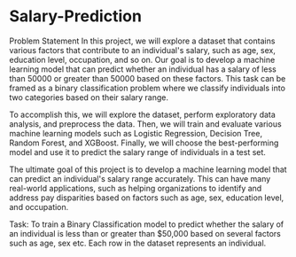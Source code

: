 # Salary-Prediction
Problem Statement
In this project, we will explore a dataset that contains various factors that contribute to an individual's salary, such as age, sex, education level, occupation, and so on. Our goal is to develop a machine learning model that can predict whether an individual has a salary of less than 50000 or greater than 50000 based on these factors. This task can be framed as a binary classification problem where we classify individuals into two categories based on their salary range.

To accomplish this, we will explore the dataset, perform exploratory data analysis, and preprocess the data. Then, we will train and evaluate various machine learning models such as Logistic Regression, Decision Tree, Random Forest, and XGBoost. Finally, we will choose the best-performing model and use it to predict the salary range of individuals in a test set.

The ultimate goal of this project is to develop a machine learning model that can predict an individual's salary range accurately. This can have many real-world applications, such as helping organizations to identify and address pay disparities based on factors such as age, sex, education level, and occupation.

Task: To train a Binary Classification model to predict whether the salary of an individual is less than or greater than $50,000 based on several factors such as age, sex etc. Each row in the dataset represents an individual.

